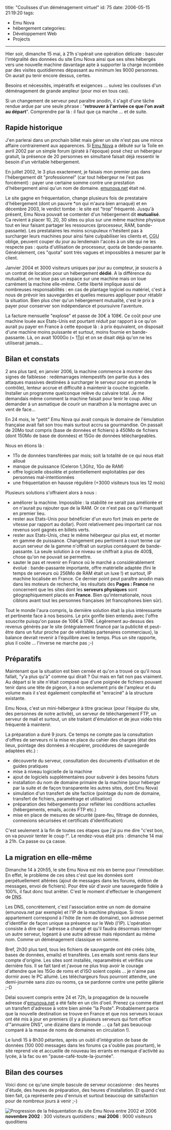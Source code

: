 title: "Coulisses d'un déménagement virtuel"
id: 75
date: 2006-05-15 21:19:20
tags:
- Emu Nova
- hébergement
categories:
- Développement Web
- Projects
---

Hier soir, dimanche 15 mai, à 21h s'opérait une opération délicate : basculer l'intégralité des données du site Emu Nova ainsi que ses sites hébergés vers une nouvelle machine davantage apte à supporter la charge incombée par des visites quotidiennes dépassant au minimum les 9000 personnes. On aurait pu tenir encore dessus, certes.

Besoins et nécessités, impératifs et exigences ... suivez les coulisses d'un déménagement de grande ampleur (pour moi en tous cas).

<!--more-->

Si un changement de serveur peut paraître anodin, il s'agit d'une tâche rendue ardue par une seule phrase : "**retrouver à l'arrivée ce que l'on avait au départ**". Comprendre par là : il faut que ça marche ... et de suite.

## Rapide historique

J'en parlerai dans un prochain billet mais gérer un site n'est pas une mince affaire contrairement aux apparences. Si [Emu Nova](http://www.emunova.net/) a débuté sur la Toile en avril 2002 par un simple forum (piraté à l'époque) posé chez un hébergeur gratuit, la présence de 20 personnes en simultané faisait déjà ressentir le besoin d'un véritable hébergement.

En juillet 2002, le 3 plus exactement, je faisais mon premier pas dans l'hébergement dit "professionnel" (car tout hébergeur ne l'est pas forcément) : payer une certaine somme contre une prestation d'hébergement ainsi qu'un nom de domaine. <ins>emunova.net</ins> était né.

Le site gagne en fréquentation, change plusieurs fois de prestataire d'hébergement (dont un pauvre *on qui m'aura bien arnaqué) et en décembre 2003, le verdict tombe : le site est "trop" fréquenté. Jusqu'à présent, Emu Nova pouvait se contenter d'un hébergement dit **mutualisé**. Ca revient à placer 10, 20, 30 sites ou plus sur une même machine physique tout en leur faisant partager les ressources (processeur, RAM, bande-passante). Les prestataires les moins scrupuleux n'hésitent pas à surcharger leurs machines pour ainsi faire culpabiliser les clients et, <acronym title="Conditions Générales de Vente">CGU</acronym> oblige, peuvent couper du jour au lendemain l'accès à un site qui ne les respecte pas : quota d'utilisation de processeur, quota de bande-passante. Généralement, ces "quota" sont très vagues et impossibles à mesurer par le client.

Janvier 2004 et 3000 visiteurs uniques par jour au compteur, je souscris à un contrat de location pour un hébergement **dédié**. A la différence du mutualisé, on ne loue pas un espace sur une machine mais on loue carrément la machine elle-même. Cette liberté implique aussi de nombreuses responsabilités : en cas de plantage logiciel ou matériel, c'est à nous de prévoir les sauvegardes et quelles mesures appliquer pour rétablir la situation. Bien plus cher qu'un hébergement mutualité, c'est le prix à payer pour conserver son indépendance et poursuivre l'aventure.

La facture mensuelle "explose" et passe de 30€ à 108€. Ce coût pour une machine louée aux Etats-Unis est pourtant _réduit_ par rapport à ce qu'on aurait pu payer en France à cette époque là : à prix équivalent, on disposait d'une machine moins puissante et surtout, moins fournie en bande-passante. Là, on avait 1000Go (= 1<abbr title="Tera-octet">To</abbr>) et on se disait déjà qu'on ne les utiliserait jamais...

## Bilan et constats

2 ans plus tard, en janvier 2006, la machine commence à montrer des signes de faiblesse : redémarrages intempestifs (en partie dus à des attaques massives destinées à surcharger le serveur pour en prendre le contrôle), lenteur accrue et difficulté à maintenir la couche logicielle. Installer un programme quelconque relève du calvaire total. Je me demandais même comment la machine faisait pour tenir le coup. Allez demander à un asmatique de courir un marathon à la montagne avec un vent de face...

En 24 mois, le "petit" Emu Nova qui avait conquis le domaine de l'émulation française avait fait son trou mais surtout accru sa gourmandise. On passait de 20Mo tout compris (base de données et fichiers) à 450Mo de fichiers (dont 150Mo de base de données) et 15Go de données téléchargeables.

Nous en étions là :

*   1To de données transférées par mois; soit la totalité de ce qui nous était alloué
*   manque de puissance (Celeron 1,3Ghz, 1Go de RAM)
*   offre logicielle obsolète et potentiellement exploitables par des personnes mal-intentionnées
*   une fréquentation en hausse régulière (+3000 visiteurs tous les 12 mois)

Plusieurs solutions s'offraient alors à nous :

*   améliorer la machine. Impossible : la stabilité ne serait pas améliorée et on n'aurait pu rajouter que de la RAM. Or ce n'est pas ce qu'il manquait en premier lieu.
*   rester aux Etats-Unis pour bénéficier d'un euro fort (mais en perte de vitesse par rapport au dollar). Point relativement peu important car nos revenus sont gagnés en billets verts.
*   rester aux Etats-Unis, chez le même hébergeur qui plus est, et monter en gamme de puissance. Changement peu pertinent à court terme car aucun serveur de la gamme n'offrait un surplus conséquent de bande-passante. La seule solution à ce niveau se chiffrait à plus de 400$, chose qu'on ne pouvait se permettre.
*   sauter le pas et revenir en France où le marché a considérablement évolué : bande-passante importante, offre matérielle adaptée (fini le temps de serveurs où 256Mo de RAM était un luxe !) et surtout, IP machine localisée en France. Ce dernier point peut paraître anodin mais dans les moteurs de recherche, les résultats des **Pages : France** ne concernent que les sites dont les **serveurs physiques** sont géographiquement placés en **France**. Bien qu'internationale, nous ciblons avant tout les personnes françaises (et francophones bien sûr).

Tout le monde l'aura compris, la dernière solution était la plus intéressante et pertinente face à nos besoins. Le prix gonfle bien entendu avec l'offre souscrite puisqu'on passe de 108€ à 178€. Légèrement au-dessus des revenus générés par le site (intégralement financé par la publicité et peut-être dans un futur proche par de véritables partenaires commerciaux), la balance devrait revenir à l'équilibre avec le temps. Plus un site rapporte, plus il coûte ... l'inverse ne marche pas ;-)

## Préparatifs

Maintenant que la situation est bien cernée et qu'on a trouvé ce qu'il nous fallait, "y'a plus qu'à" comme qui dirait ? Oui mais en fait non pas vraiment. Au départ si le site n'était composé que d'une poignée de fichiers pouvant tenir dans une tête de pigeon, il a non seulement pris de l'ampleur et du volume mais il s'est également complexifié et "enraciné" à la structure existante.

Emu Nova, c'est un mini-hébergeur à titre gracieux (pour l'équipe du site, des personnes de notre activité), un serveur de téléchargement FTP, un serveur de mail et surtout, un site traitant d'émulation et de jeux vidéo très fréquenté à maintenir.

La préparation a duré 9 jours. Ce temps ne compte pas la consultation d'offres de serveurs ni la mise en place du cahier des charges (état des lieux, pointage des données à récupérer, procédures de sauvegarde adaptées etc.) :

*   découverte du serveur, consultation des documents d'utilisation et de guides pratiques
*   mise à niveau logicielle de la machine
*   ajout de logiciels supplémentaires pour subvenir à des besoins futurs
*   installation du nom de domaine primaire de la machine (pour héberger par la suite et de façon transparente les autres sites, dont Emu Nova)
*   simulation d'un transfert de site factice (pointage du nom de domaine, transfert de fichiers, paramétrage et utilisation)
*   préparation des hébergements pour refléter les conditions actuelles (hébergements, emails, accès FTP etc.)
*   mise en place de mesures de sécurité (pare-feu, filtrage de données, connexions sécurisées et certificats d'identification)

C'est seulement à la fin de toutes ces étapes que j'ai pu me dire "c'est bon, on va pouvoir tenter le coup !". Le rendez-vous était pris : dimanche 14 mai à 21h. Ca passe ou ça casse.

## La migration en elle-même

Dimanche 14 à 20h55, le site Emu Nova est mis en berne pour l'immobiliser. En effet, le problème de ces sites c'est que les données sont perpétuellement altérées (ajout de messages dans les forums, édition de messages, envoi de fichiers). Pour être sûr d'avoir une sauvegarde fidèle à 100%, il faut donc tout arrêter. C'est le moment d'effectuer le changement de <acronym title="Domain Name Server">DNS</acronym>.

Les DNS, concrètement, c'est l'association entre un nom de domaine (emunova.net par exemple) et l'IP de la machine physique. Si mon appartement correspond à l'hôte (le nom de domaine), son adresse permet d'identifier de façon unique sa présence sur le Web (l'IP). L'opération consiste à dire que l'adresse a changé et qu'il faudra désormais interroger un autre serveur, logeant à une autre adresse mais répondant au même nom. Comme un déménagement classique en somme.

Bref, 2h30 plus tard, tous les fichiers de sauvegarde ont été créés (site, bases de données, emails) et transférés. Les emails sont remis dans leur compte d'origine. Les sites sont installés, reparamétrés et vérifiés une dernière fois. Il se fait tard et j'avoue ne plus trop avoir le courage d'attendre que les 15Go de roms et d'ISO soient copiés ... je n'aime pas dormir avec le PC allumé. Les téléchargeurs fous pourront attendre, une demi-journée sans zizo ou rooms, ça se pardonne contre une petite gâterie ;-D

Délai souvent compris entre 24 et 72h, la propagation de la nouvelle adresse d'<ins>emunova.net</ins> a été faite en un clin d'oeil. Prenez ça comme étant un transfert d'adresse à votre bien aimée "la Poste". Probablement parce que la nouvelle destination se trouve en France et que nos serveurs locaux ont été mis à jour en premiers (il y a plusieurs serveurs qui font office d'"annuaire DNS", une dizaine dans le monde ... ça fait pas beaucoup comparé à la masse de noms de domaines en circulation !).

Le lundi 15 à 8h30 pétantes, après un oubli d'intégration de base de données (100 000 messages dans les forums ça s'oublie pas pourtant), le site reprend vie et accueille de nouveau les errants en manque d'activité au lycée, à la fac ou en "pause-café-toute-la-journée".

## Bilan des courses

Voici donc ce qu'une simple bascule de serveur occasionne : des heures d'étude, des heures de préparation, des heures d'installation. Et quand c'est bien fait, ça représente peu d'ennuis et surtout beaucoup de satisfaction pour de nombreux jours à venir ;-)

![Progression de la fréquentation du site Emu Nova entre 2002 et 2006](/images/Emu-Nova/emunova-statistiques-progression-2002-2006.png)
**novembre 2002** : 300 visiteurs quotidiens ; **mai 2006** : 9000 visiteurs quoditiens